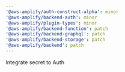 ```yaml
---
'@aws-amplify/auth-construct-alpha': minor
'@aws-amplify/backend-auth': minor
'@aws-amplify/plugin-types': minor
'@aws-amplify/backend-function': patch
'@aws-amplify/backend-graphql': patch
'@aws-amplify/backend-storage': patch
'@aws-amplify/backend': patch
---
```


Integrate secret to Auth
